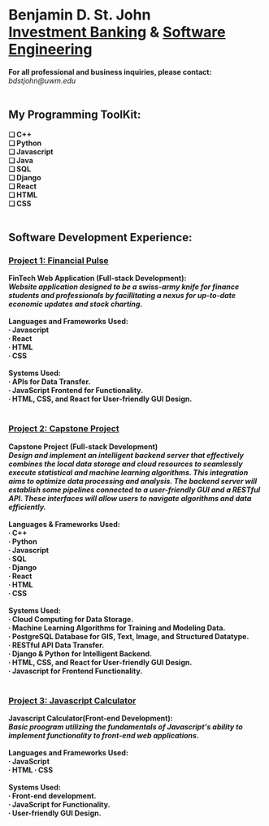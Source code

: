 <h1>Benjamin D. St. John<br>
<a href="https://github.com/sanctusjack">Investment Banking</a> & <a href="https://www.linkedin.com/in/benjamin-st-john-353a85278/">Software Engineering</a></h1>
<p1><b>For all professional and business inquiries, please contact:</b><i> bdstjohn@uwm.edu</i></p1>
<br>
<br>
<h2>My Programming ToolKit:</h2><b>
    ❏ C++ <br>
    ❏ Python <br>
    ❏ Javascript <br>
    ❏ Java  <br>
    ❏ SQL <br>
    ❏ Django <br>
    ❏ React <br>
    ❏ HTML <br> 
    ❏ CSS
<br>
<br>
<h2>Software Development Experience:</h2>
<h3><a href="https://github.com/sanctusjack/Project-1-Financial-Pulse">Project 1: Financial Pulse</h3></a>
<b>FinTech Web Application (Full-stack Development):</b> <br>
<i>Website application designed to be a swiss-army knife for finance students and professionals by facillitating a nexus for up-to-date economic updates and stock charting.</i>
<br>
<br>
<b>Languages and Frameworks Used:</b> <br>
  ∙ Javascript <br>
  ∙ React <br>
  ∙ HTML <br>
  ∙ CSS
  <br>
  <br>
  <b>Systems Used:</b> <br>
    ∙ APIs for Data Transfer. <br>
    ∙ JavaScript Frontend for Functionality. <br>
    ∙ HTML, CSS, and React for User-friendly GUI Design. 
<br>
<br>
<h3><a  href="https://github.com/sanctusjack/Project-2-Algo-Data-ML">Project 2: Capstone Project    </a></h3>
<b>Capstone Project (Full-stack Development)</b> <br>
 <i>Design and implement an intelligent backend server that effectively combines the local data storage and cloud resources to seamlessly execute statistical and machine learning algorithms. This integration aims to optimize data processing and analysis. The backend server will establish some pipelines connected to a user-friendly GUI and a RESTful API. These interfaces will allow users to navigate algorithms and data efficiently.</i>
 <br>
 <br>
 <b>Languages & Frameworks Used:</b> <br>
  ∙ C++ <br>
  ∙ Python <br>
  ∙ Javascript <br>
  ∙ SQL <br>
  ∙ Django <br>
  ∙ React <br>
  ∙ HTML <br>
  ∙ CSS 
  <br>
  <br>
  <b>Systems Used:</b> <br>
    ∙ Cloud Computing for Data Storage. <br>
    ∙ Machine Learning Algorithms for Training and Modeling Data. <br>
    ∙ PostgreSQL Database for GIS, Text, Image, and Structured Datatype. <br>
    ∙ RESTful API Data Transfer. <br>
    ∙ Django & Python for Intelligent Backend. <br>
    ∙ HTML, CSS, and React for User-friendly GUI Design. <br>
    ∙ Javascript for Frontend Functionality.
<br>
<br>
<h3><a href="https://github.com/sanctusjack/Project-3-Javascript-Calculator">Project 3: Javascript Calculator</h3></a>
<b>Javascript Calculator(Front-end Development):</b> <br>
<i>Basic proogram utilizing the fundamentals of Javascript's ability to implement functionality to front-end web applications.</i>
<br>
<br>
<b>Languages and Frameworks Used:</b> <br>
  ∙ JavaScript <br>
  ∙ HTML
  ∙ CSS
  <br>
  <br>
  <b>Systems Used:</b> <br>
    ∙ Front-end development. <br>
    ∙ JavaScript for Functionality. <br>
    ∙ User-friendly GUI Design. 
<br>
<br>
